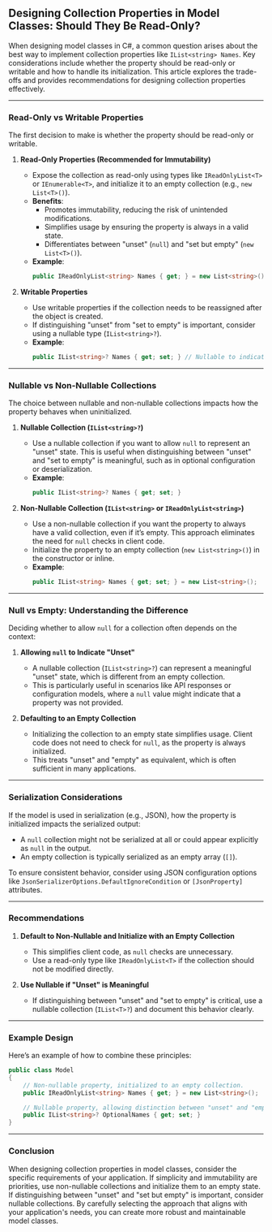 ﻿## Designing Collection Properties in Model Classes: Should They Be Read-Only?

When designing model classes in C#, a common question arises about the best way to implement collection properties like `IList<string> Names`. Key considerations include whether the property should be read-only or writable and how to handle its initialization. This article explores the trade-offs and provides recommendations for designing collection properties effectively.

---

### **Read-Only vs Writable Properties**

The first decision to make is whether the property should be read-only or writable.

1. **Read-Only Properties (Recommended for Immutability)**
   - Expose the collection as read-only using types like `IReadOnlyList<T>` or `IEnumerable<T>`, and initialize it to an empty collection (e.g., `new List<T>()`).
   - **Benefits**:
     - Promotes immutability, reducing the risk of unintended modifications.
     - Simplifies usage by ensuring the property is always in a valid state.
     - Differentiates between "unset" (`null`) and "set but empty" (`new List<T>()`).
   - **Example**:
     ```csharp
     public IReadOnlyList<string> Names { get; } = new List<string>();
     ```

2. **Writable Properties**
   - Use writable properties if the collection needs to be reassigned after the object is created.
   - If distinguishing "unset" from "set to empty" is important, consider using a nullable type (`IList<string>?`).
   - **Example**:
     ```csharp
     public IList<string>? Names { get; set; } // Nullable to indicate uninitialized state.
     ```

---

### **Nullable vs Non-Nullable Collections**

The choice between nullable and non-nullable collections impacts how the property behaves when uninitialized.

1. **Nullable Collection (`IList<string>?`)**
   - Use a nullable collection if you want to allow `null` to represent an "unset" state. This is useful when distinguishing between "unset" and "set to empty" is meaningful, such as in optional configuration or deserialization.
   - **Example**:
     ```csharp
     public IList<string>? Names { get; set; }
     ```

2. **Non-Nullable Collection (`IList<string>` or `IReadOnlyList<string>`)**
   - Use a non-nullable collection if you want the property to always have a valid collection, even if it’s empty. This approach eliminates the need for `null` checks in client code.
   - Initialize the property to an empty collection (`new List<string>()`) in the constructor or inline.
   - **Example**:
     ```csharp
     public IList<string> Names { get; set; } = new List<string>();
     ```

---

### **Null vs Empty: Understanding the Difference**

Deciding whether to allow `null` for a collection often depends on the context:

1. **Allowing `null` to Indicate "Unset"**
   - A nullable collection (`IList<string>?`) can represent a meaningful "unset" state, which is different from an empty collection.
   - This is particularly useful in scenarios like API responses or configuration models, where a `null` value might indicate that a property was not provided.

2. **Defaulting to an Empty Collection**
   - Initializing the collection to an empty state simplifies usage. Client code does not need to check for `null`, as the property is always initialized.
   - This treats "unset" and "empty" as equivalent, which is often sufficient in many applications.

---

### **Serialization Considerations**

If the model is used in serialization (e.g., JSON), how the property is initialized impacts the serialized output:
- A `null` collection might not be serialized at all or could appear explicitly as `null` in the output.
- An empty collection is typically serialized as an empty array (`[]`).

To ensure consistent behavior, consider using JSON configuration options like `JsonSerializerOptions.DefaultIgnoreCondition` or `[JsonProperty]` attributes.

---

### **Recommendations**

1. **Default to Non-Nullable and Initialize with an Empty Collection**
   - This simplifies client code, as `null` checks are unnecessary.
   - Use a read-only type like `IReadOnlyList<T>` if the collection should not be modified directly.

2. **Use Nullable if "Unset" is Meaningful**
   - If distinguishing between "unset" and "set to empty" is critical, use a nullable collection (`IList<T>?`) and document this behavior clearly.

---

### **Example Design**

Here’s an example of how to combine these principles:

```csharp
public class Model
{
    // Non-nullable property, initialized to an empty collection.
    public IReadOnlyList<string> Names { get; } = new List<string>();

    // Nullable property, allowing distinction between "unset" and "empty."
    public IList<string>? OptionalNames { get; set; }
}
```

---

### **Conclusion**

When designing collection properties in model classes, consider the specific requirements of your application. If simplicity and immutability are priorities, use non-nullable collections and initialize them to an empty state. If distinguishing between "unset" and "set but empty" is important, consider nullable collections. By carefully selecting the approach that aligns with your application's needs, you can create more robust and maintainable model classes.
